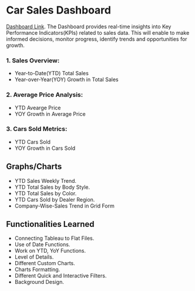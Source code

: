 # Car Sales Dashboard
[Dashboard Link](https://public.tableau.com/views/ProjectCarSales/Dashboard?:language=en-US&:sid=&:redirect=auth&:display_count=n&:origin=viz_share_link).
The Dashboard provides real-time insights into Key Performance Indicators(KPIs) related to sales data. This will enable to make informed decisions, monitor progress, identify trends and opportunities for growth.

### 1. Sales Overview:
* Year-to-Date(YTD) Total Sales
* Year-over-Year(YOY) Growth in Total Sales

### 2. Average Price Analysis:
* YTD Avearge Price
* YOY Growth in Average Price

### 3. Cars Sold Metrics:
* YTD Cars Sold
* YOY Growth in Cars Sold

## Graphs/Charts
* YTD Sales Weekly Trend.
* YTD Total Sales by Body Style.
* YTD Total Sales by Color.
* YTD Cars Sold by Dealer Region.
* Company-Wise-Sales Trend in Grid Form

## Functionalities Learned
* Connecting Tableau to Flat Files.
* Use of Date Functions.
* Work on YTD, YoY Functions.
* Level of Details.
* Different Custom Charts.
* Charts Formatting.
* Different Quick and Interactive Filters.
* Background Design.
